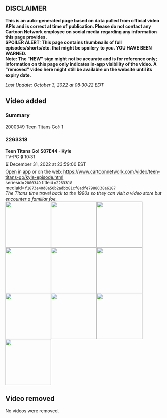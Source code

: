 ## DISCLAIMER
**This is an auto-generated page based on data pulled from official video APIs and is correct at time of publication. Please do not contact any Cartoon Network employee on social media regarding any information this page provides.**  
**SPOILER ALERT: This page contains thumbnails of full episodes/shorts/etc. that might be spoilery to you. YOU HAVE BEEN WARNED.**  
**Note: The "NEW" sign might not be accurate and is for reference only; information on this page only indicates in-app visibility of the video. A "removed" video here might still be available on the website until its expiry date.**  

_Last Update: October 3, 2022 at 08:30:22 EDT_
## Video added
### Summary
2000349 Teen Titans Go!: 1  
### 2263318
**Teen Titans Go! S07E44 - Kyle**  
TV-PG 🔒 10:31  
⌛ December 31, 2022 at 23:59:00 EST  
[Open in app](https://cnvideo.sercomkc.org/redirector.html?type=cnapp&seriesid=2000349&titleid=2263318&mediaid=f1873e40d8a50b2adbb81cf8adfe7988038a6187) or on the web: https://www.cartoonnetwork.com/video/teen-titans-go/kyle-episode.html  
seriesid=`2000349` titleid=`2263318` mediaid=`f1873e40d8a50b2adbb81cf8adfe7988038a6187`  
_The Titans time travel back to the 1990s so they can visit a video store but encounter a familiar foe._  
<a href="https://s3.amazonaws.com/cartoonorchestrator/2263318_001_1280x720.jpg"><img src="https://s3.amazonaws.com/cartoonorchestrator/2263318_001_640x360.jpg" height="144px" /></a><a href="https://s3.amazonaws.com/cartoonorchestrator/2263318_002_1280x720.jpg"><img src="https://s3.amazonaws.com/cartoonorchestrator/2263318_002_640x360.jpg" height="144px" /></a><a href="https://s3.amazonaws.com/cartoonorchestrator/2263318_003_1280x720.jpg"><img src="https://s3.amazonaws.com/cartoonorchestrator/2263318_003_640x360.jpg" height="144px" /></a><a href="https://s3.amazonaws.com/cartoonorchestrator/2263318_004_1280x720.jpg"><img src="https://s3.amazonaws.com/cartoonorchestrator/2263318_004_640x360.jpg" height="144px" /></a><a href="https://s3.amazonaws.com/cartoonorchestrator/2263318_005_1280x720.jpg"><img src="https://s3.amazonaws.com/cartoonorchestrator/2263318_005_640x360.jpg" height="144px" /></a><a href="https://s3.amazonaws.com/cartoonorchestrator/2263318_006_1280x720.jpg"><img src="https://s3.amazonaws.com/cartoonorchestrator/2263318_006_640x360.jpg" height="144px" /></a><a href="https://s3.amazonaws.com/cartoonorchestrator/2263318_007_1280x720.jpg"><img src="https://s3.amazonaws.com/cartoonorchestrator/2263318_007_640x360.jpg" height="144px" /></a><a href="https://s3.amazonaws.com/cartoonorchestrator/2263318_008_1280x720.jpg"><img src="https://s3.amazonaws.com/cartoonorchestrator/2263318_008_640x360.jpg" height="144px" /></a><a href="https://s3.amazonaws.com/cartoonorchestrator/2263318_009_1280x720.jpg"><img src="https://s3.amazonaws.com/cartoonorchestrator/2263318_009_640x360.jpg" height="144px" /></a><a href="https://s3.amazonaws.com/cartoonorchestrator/2263318_010_1280x720.jpg"><img src="https://s3.amazonaws.com/cartoonorchestrator/2263318_010_640x360.jpg" height="144px" /></a>
## Video removed
No videos were removed.  
